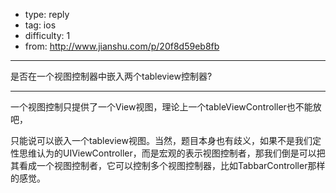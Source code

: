 - type: reply
- tag: ios
- difficulty:  1
- from: http://www.jianshu.com/p/20f8d59eb8fb

--------

是否在一个视图控制器中嵌入两个tableview控制器?

---------

一个视图控制只提供了一个View视图，理论上一个tableViewController也不能放吧，

只能说可以嵌入一个tableview视图。当然，题目本身也有歧义，如果不是我们定性思维认为的UIViewController，而是宏观的表示视图控制者，那我们倒是可以把其看成一个视图控制者，它可以控制多个视图控制器，比如TabbarController那样的感觉。
